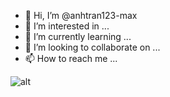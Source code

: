 - 👋 Hi, I’m @anhtran123-max
- 👀 I’m interested in ...
- 🌱 I’m currently learning ...
- 💞️ I’m looking to collaborate on ...
- 📫 How to reach me ...

<!---
anhtran123-max/anhtran123-max is a ✨ special ✨ repository because its `README.md` (this file) appears on your GitHub profile.
You can click the Preview link to take a look at your changes.
--->
![alt](https://user-images.githubusercontent.com/75102477/137795477-08e5e160-e776-4eed-bc48-b51f22059651.png) 

